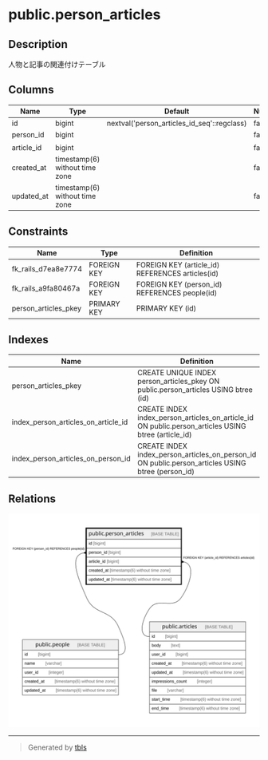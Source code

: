 # public.person_articles

## Description

人物と記事の関連付けテーブル

## Columns

| Name | Type | Default | Nullable | Children | Parents | Comment |
| ---- | ---- | ------- | -------- | -------- | ------- | ------- |
| id | bigint | nextval('person_articles_id_seq'::regclass) | false |  |  |  |
| person_id | bigint |  | false |  | [public.people](public.people.md) | 人物のID |
| article_id | bigint |  | false |  | [public.articles](public.articles.md) | 記事のID |
| created_at | timestamp(6) without time zone |  | false |  |  | 作成日時 |
| updated_at | timestamp(6) without time zone |  | false |  |  | 更新日時 |

## Constraints

| Name | Type | Definition |
| ---- | ---- | ---------- |
| fk_rails_d7ea8e7774 | FOREIGN KEY | FOREIGN KEY (article_id) REFERENCES articles(id) |
| fk_rails_a9fa80467a | FOREIGN KEY | FOREIGN KEY (person_id) REFERENCES people(id) |
| person_articles_pkey | PRIMARY KEY | PRIMARY KEY (id) |

## Indexes

| Name | Definition |
| ---- | ---------- |
| person_articles_pkey | CREATE UNIQUE INDEX person_articles_pkey ON public.person_articles USING btree (id) |
| index_person_articles_on_article_id | CREATE INDEX index_person_articles_on_article_id ON public.person_articles USING btree (article_id) |
| index_person_articles_on_person_id | CREATE INDEX index_person_articles_on_person_id ON public.person_articles USING btree (person_id) |

## Relations

![er](public.person_articles.svg)

---

> Generated by [tbls](https://github.com/k1LoW/tbls)
